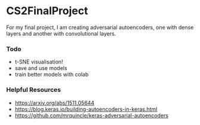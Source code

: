 # CS2FinalProject

For my final project, I am creating adversarial autoencoders, one with dense layers and another with convolutional layers.


### Todo
- t-SNE visualisation!
- save and use models
- train better models with colab

### Helpful Resources
- https://arxiv.org/abs/1511.05644
- https://blog.keras.io/building-autoencoders-in-keras.html
- https://github.com/mrquincle/keras-adversarial-autoencoders